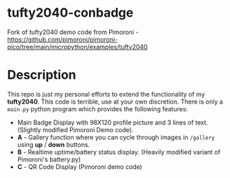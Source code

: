 # tufty2040-conbadge
Fork of tufty2040 demo code from Pimoroni - https://github.com/pimoroni/pimoroni-pico/tree/main/micropython/examples/tufty2040
# Description

This repo is just my personal efforts to extend the functionality of my **tufty2040**. This code is terrible, use at your own discretion. 
There is only a `main.py` python program which provides the following features:
 - Main Badge Display with 98X120 profile picture and 3 lines of text. (Slightly modified Pimoroni Demo code).
 - **A** - Gallery function where you can cycle through images in `/gallery`  using **up** / **down** buttons.
 - **B** - Realtime uptime/battery status display. (Heavily modified variant of Pimoroni's battery.py)
 - **C** - QR Code Display (Pimoroni demo code)
